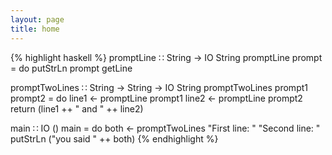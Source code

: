```yaml
---
layout: page
title: home
---
```


{% highlight haskell %}
promptLine ∷ String -> IO String
promptLine prompt = do
    putStrLn prompt
    getLine

promptTwoLines ∷ String -> String -> IO String
promptTwoLines prompt1 prompt2 = do
    line1 <- promptLine prompt1
    line2 <- promptLine prompt2
    return (line1 ++ " and " ++ line2)

main ∷ IO ()
main = do
    both <- promptTwoLines
            "First line: " "Second line: "
    putStrLn ("you said " ++ both)
{% endhighlight %}
